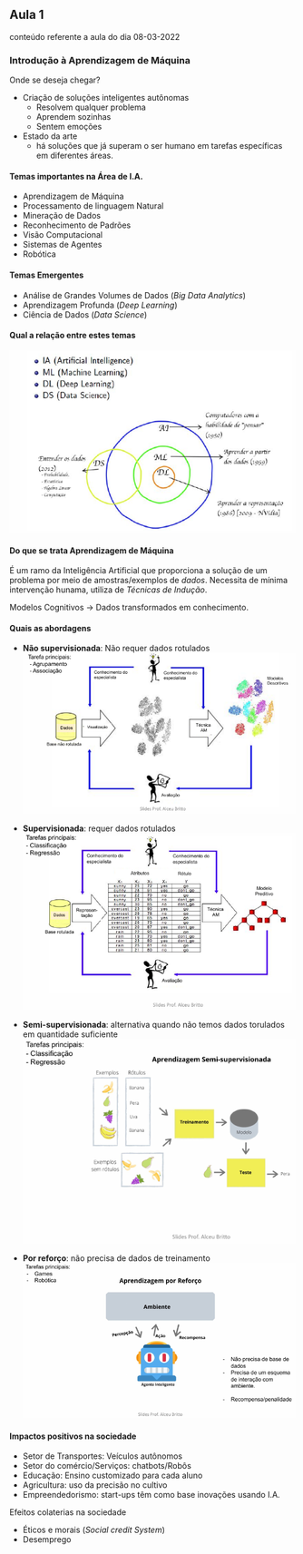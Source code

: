 ## Aula 1

conteúdo referente a aula do dia 08-03-2022

### Introdução à Aprendizagem de Máquina

Onde se deseja chegar?

* Criação de soluções inteligentes autônomas
  * Resolvem qualquer problema
  * Aprendem sozinhas
  * Sentem emoções
* Estado da arte
  * há soluções que já superam o ser humano em tarefas específicas em diferentes áreas.

#### Temas importantes na Área de I.A.

* Aprendizagem de Máquina
* Processamento de linguagem Natural
* Mineração de Dados
* Reconhecimento de Padrões
* Visão Computacional
* Sistemas de Agentes
* Robótica

#### Temas Emergentes

* Análise de Grandes Volumes de Dados (*Big Data Analytics*)
* Aprendizagem Profunda (*Deep Learning*)
* Ciência de Dados (*Data Science*)

#### Qual a relação entre estes temas

![Imagem 1](./img/imagem1.png)

#### Do que se trata Aprendizagem de Máquina

É um ramo da Inteligência Artificial que proporciona a solução de um problema por meio de amostras/exemplos de *dados*. Necessita de mínima intervenção hunama, utiliza de *Técnicas de Indução*. 

Modelos Cognitivos -> Dados transformados em conhecimento.

#### Quais as abordagens

* **Não supervisionada**: Não requer dados rotulados
![Abordagem Não Supervisionada](./img/imagem2.png)

* **Supervisionada**: requer dados rotulados
![Abordagem Supervisionada](./img/imagem3.png)

* **Semi-supervisionada**: alternativa quando não temos dados torulados em quantidade suficiente
![Abordagem Semi-supervisionada](./img/imagem4.png)

* **Por reforço**: não precisa de dados de treinamento
![Abordagem por reforço](./img/imagem5.png)

#### Impactos positivos na sociedade

* Setor de Transportes: Veículos autônomos
* Setor do comércio/Serviços: chatbots/Robôs
* Educação: Ensino customizado para cada aluno
* Agricultura: uso da precisão no cultivo
* Empreendedorismo: start-ups têm como base inovações usando I.A.

Efeitos colaterias na sociedade

* Éticos e morais (*Social credit System*)
* Desemprego
